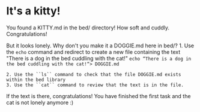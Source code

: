 # It's a kitty!

You found a KITTY.md in the bed/ directory! How soft and cuddly. Congratulations!

But it looks lonely. Why don't you make it a DOGGIE.md here in bed/?
	1. Use the ``echo`` command and redirect to create a new file containing the text "There is a dog in the bed cuddling with the cat!"
		```
		echo “There is a dog in the bed cuddling with the cat!“> DOGGIE.md
		```

	2. Use the ``ls`` command to check that the file DOGGIE.md exists within the bed library
 	3. Use the ``cat`` command to review that the text is in the file. 
  
  If the text is there, congratulations! You have finished the first task and the cat is not lonely anymore :) 
